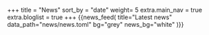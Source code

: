+++
title = "News"
sort_by = "date"
weight= 5
extra.main_nav = true
extra.bloglist = true
+++
{{news_feed(
title="Latest news"
   data_path="news/news.toml"
    bg="grey"
    news_bg="white"
)}}
